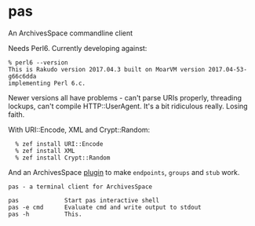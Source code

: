 # pas
An ArchivesSpace commandline client

Needs Perl6. Currently developing against:

    % perl6 --version
    This is Rakudo version 2017.04.3 built on MoarVM version 2017.04-53-g66c6dda
    implementing Perl 6.c.

Newer versions all have problems - can't parse URIs properly, threading lockups,
can't compile HTTP::UserAgent. It's a bit ridiculous really. Losing faith.

With URI::Encode, XML and Crypt::Random:

      % zef install URI::Encode
      % zef install XML
      % zef install Crypt::Random

And an ArchivesSpace [plugin](https://github.com/jambun/pas_endpoints)
to make `endpoints`, `groups` and `stub` work.


    pas - a terminal client for ArchivesSpace

    pas             Start pas interactive shell
    pas -e cmd      Evaluate cmd and write output to stdout
    pas -h          This.


